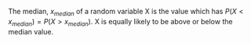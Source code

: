 The median, $x_{median}$ of a random variable X is the value which has
$P(X<x_{median})=P(X>x_{median}).$ X is equally likely to be above or
below the median value.

